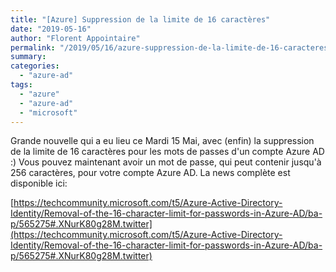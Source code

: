 ```yaml
---
title: "[Azure] Suppression de la limite de 16 caractères"
date: "2019-05-16"
author: "Florent Appointaire"
permalink: "/2019/05/16/azure-suppression-de-la-limite-de-16-caracteres/"
summary:
categories: 
  - "azure-ad"
tags: 
  - "azure"
  - "azure-ad"
  - "microsoft"
---
```

Grande nouvelle qui a eu lieu ce Mardi 15 Mai, avec (enfin) la suppression de la limite de 16 caractères pour les mots de passes d'un compte Azure AD :) Vous pouvez maintenant avoir un mot de passe, qui peut contenir jusqu'à 256 caractères, pour votre compte Azure AD. La news complète est disponible ici:

[https://techcommunity.microsoft.com/t5/Azure-Active-Directory-Identity/Removal-of-the-16-character-limit-for-passwords-in-Azure-AD/ba-p/565275#.XNurK80g28M.twitter](https://techcommunity.microsoft.com/t5/Azure-Active-Directory-Identity/Removal-of-the-16-character-limit-for-passwords-in-Azure-AD/ba-p/565275#.XNurK80g28M.twitter)
